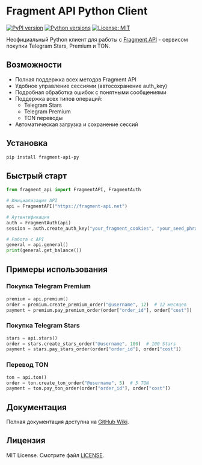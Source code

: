 # Fragment API Python Client

[![PyPI version](https://badge.fury.io/py/fragment-api-py.svg)](https://badge.fury.io/py/fragment-api-py)
[![Python versions](https://img.shields.io/pypi/pyversions/fragment-api-py.svg)](https://pypi.org/project/fragment-api-py/)
[![License: MIT](https://img.shields.io/badge/License-MIT-yellow.svg)](https://opensource.org/licenses/MIT)

Неофициальный Python клиент для работы с [Fragment API](https://fragment-api.net) - сервисом покупки Telegram Stars, Premium и TON.

## Возможности

- Полная поддержка всех методов Fragment API
- Удобное управление сессиями (автосохранение auth_key)
- Подробная обработка ошибок с понятными сообщениями
- Поддержка всех типов операций:
  - Telegram Stars
  - Telegram Premium
  - TON переводы
- Автоматическая загрузка и сохранение сессий

## Установка

```bash
pip install fragment-api-py
```

## Быстрый старт

```python
from fragment_api import FragmentAPI, FragmentAuth

# Инициализация API
api = FragmentAPI("https://fragment-api.net")

# Аутентификация
auth = FragmentAuth(api)
session = auth.create_auth_key("your_fragment_cookies", "your_seed_phrase")

# Работа с API
general = api.general()
print(general.get_balance())
```

## Примеры использования

### Покупка Telegram Premium

```python
premium = api.premium()
order = premium.create_premium_order("@username", 12)  # 12 месяцев
payment = premium.pay_premium_order(order["order_id"], order["cost"])
```

### Покупка Telegram Stars

```python
stars = api.stars()
order = stars.create_stars_order("@username", 100)  # 100 Stars
payment = stars.pay_stars_order(order["order_id"], order["cost"])
```

### Перевод TON

```python
ton = api.ton()
order = ton.create_ton_order("@username", 5)  # 5 TON
payment = ton.pay_ton_order(order["order_id"], order["cost"])
```

## Документация

Полная документация доступна на [GitHub Wiki](https://github.com/yourusername/fragment-api-py/wiki).

## Лицензия

MIT License. Смотрите файл [LICENSE](LICENSE).